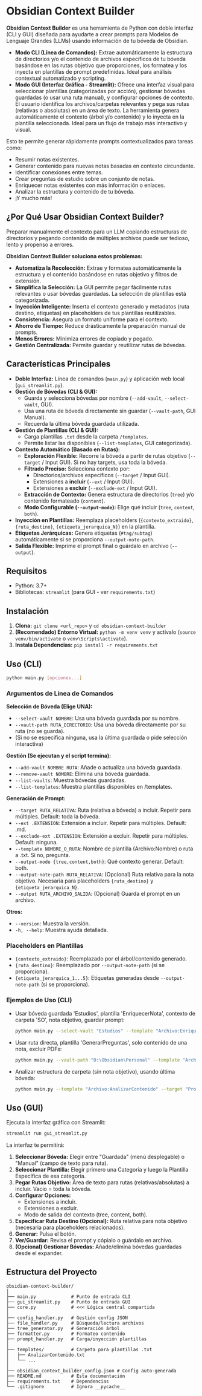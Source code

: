 # Obsidian Context Builder

**Obsidian Context Builder** es una herramienta de Python con doble interfaz (CLI y GUI) diseñada para ayudarte a crear prompts para Modelos de Lenguaje Grandes (LLMs) usando información de tu bóveda de Obsidian.

*   **Modo CLI (Línea de Comandos):** Extrae automáticamente la estructura de directorios y/o el contenido de archivos específicos de tu bóveda basándose en las rutas objetivo que proporciones, los formatea y los inyecta en plantillas de prompt predefinidas. Ideal para análisis contextual automatizado y scripting.
*   **Modo GUI (Interfaz Gráfica - Streamlit):** Ofrece una interfaz visual para seleccionar plantillas (categorizadas por acción), gestionar bóvedas guardadas (o usar una ruta manual), y configurar opciones de contexto. El usuario identifica los archivos/carpetas relevantes y pega sus rutas (relativas o absolutas) en un área de texto. La herramienta genera automáticamente el contexto (árbol y/o contenido) y lo inyecta en la plantilla seleccionada. Ideal para un flujo de trabajo más interactivo y visual.

Esto te permite generar rápidamente prompts contextualizados para tareas como:

*   Resumir notas existentes.
*   Generar contenido para nuevas notas basadas en contexto circundante.
*   Identificar conexiones entre temas.
*   Crear preguntas de estudio sobre un conjunto de notas.
*   Enriquecer notas existentes con más información o enlaces.
*   Analizar la estructura y contenido de tu bóveda.
*   ¡Y mucho más!

## ¿Por Qué Usar Obsidian Context Builder?

Preparar manualmente el contexto para un LLM copiando estructuras de directorios y pegando contenido de múltiples archivos puede ser tedioso, lento y propenso a errores.

**Obsidian Context Builder soluciona estos problemas:**

*   **Automatiza la Recolección:** Extrae y formatea automáticamente la estructura y el contenido basándose en rutas objetivo y filtros de extensión.
*   **Simplifica la Selección:** La GUI permite pegar fácilmente rutas relevantes o usar bóvedas guardadas. La selección de plantillas está categorizada.
*   **Inyección Inteligente:** Inserta el contexto generado y metadatos (ruta destino, etiquetas) en placeholders de tus plantillas reutilizables.
*   **Consistencia:** Asegura un formato uniforme para el contexto.
*   **Ahorro de Tiempo:** Reduce drásticamente la preparación manual de prompts.
*   **Menos Errores:** Minimiza errores de copiado y pegado.
*   **Gestión Centralizada:** Permite guardar y reutilizar rutas de bóvedas.

## Características Principales

*   **Doble Interfaz:** Línea de comandos (`main.py`) y aplicación web local (`gui_streamlit.py`).
*   **Gestión de Bóvedas (CLI & GUI):**
    *   Guarda y selecciona bóvedas por nombre (`--add-vault`, `--select-vault`, GUI).
    *   Usa una ruta de bóveda directamente sin guardar (`--vault-path`, GUI Manual).
    *   Recuerda la última bóveda guardada utilizada.
*   **Gestión de Plantillas (CLI & GUI):**
    *   Carga plantillas `.txt` desde la carpeta `/templates`.
    *   Permite listar las disponibles (`--list-templates`, GUI categorizada).
*   **Contexto Automático (Basado en Rutas):**
    *   **Exploración Flexible:** Recorre la bóveda a partir de rutas objetivo (`--target` / Input GUI). Si no hay targets, usa toda la bóveda.
    *   **Filtrado Preciso:** Selecciona contexto por:
        *   Directorios/archivos específicos (`--target` / Input GUI).
        *   Extensiones a **incluir** (`--ext` / Input GUI).
        *   Extensiones a **excluir** (`--exclude-ext` / Input GUI).
    *   **Extracción de Contexto:** Genera estructura de directorios (`tree`) y/o contenido formateado (`content`).
    *   **Modo Configurable (`--output-mode`):** Elige qué incluir (`tree`, `content`, `both`).
*   **Inyección en Plantillas:** Reemplaza placeholders (`{contexto_extraido}`, `{ruta_destino}`, `{etiqueta_jerarquica_N}`) en la plantilla.
*   **Etiquetas Jerárquicas:** Genera etiquetas (`#tag/subtag`) automáticamente si se proporciona `--output-note-path`.
*   **Salida Flexible:** Imprime el prompt final o guárdalo en archivo (`--output`).

## Requisitos

*   Python: 3.7+
*   Bibliotecas: `streamlit` (para GUI - ver `requirements.txt`)

## Instalación

1.  **Clona:** `git clone <url_repo>` y `cd obsidian-context-builder`
2.  **(Recomendado) Entorno Virtual:** `python -m venv venv` y actívalo (`source venv/bin/activate` o `venv\Scripts\activate`).
3.  **Instala Dependencias:** `pip install -r requirements.txt`

## Uso (CLI)

```bash
python main.py [opciones...]
```

### Argumentos de Línea de Comandos

**Selección de Bóveda (Elige UNA):**

*   `--select-vault NOMBRE`: Usa una bóveda guardada por su nombre.
*   `--vault-path RUTA_DIRECTORIO`: Usa una bóveda directamente por su ruta (no se guarda).
*   (Si no se especifica ninguna, usa la última guardada o pide selección interactiva)

**Gestión (Se ejecutan y el script termina):**

*   `--add-vault NOMBRE RUTA`: Añade o actualiza una bóveda guardada.
*   `--remove-vault NOMBRE`: Elimina una bóveda guardada.
*   `--list-vaults`: Muestra bóvedas guardadas.
*   `--list-templates`: Muestra plantillas disponibles en /templates.

**Generación de Prompt:**

*   `--target RUTA_RELATIVA`: Ruta (relativa a bóveda) a incluir. Repetir para múltiples. Default: toda la bóveda.
*   `--ext .EXTENSION`: Extensión a incluir. Repetir para múltiples. Default: .md.
*   `--exclude-ext .EXTENSION`: Extensión a excluir. Repetir para múltiples. Default: ninguna.
*   `--template NOMBRE_O_RUTA`: Nombre de plantilla (Archivo:Nombre) o ruta a .txt. Si no, pregunta.
*   `--output-mode {tree,content,both}`: Qué contexto generar. Default: both.
*   `--output-note-path RUTA_RELATIVA`: (Opcional) Ruta relativa para la nota objetivo. Necesaria para placeholders `{ruta_destino}` y `{etiqueta_jerarquica_N}`.
*   `--output RUTA_ARCHIVO_SALIDA`: (Opcional) Guarda el prompt en un archivo.

**Otros:**

*   `--version`: Muestra la versión.
*   `-h, --help`: Muestra ayuda detallada.

### Placeholders en Plantillas

*   `{contexto_extraido}`: Reemplazado por el árbol/contenido generado.
*   `{ruta_destino}`: Reemplazado por `--output-note-path` (si se proporciona).
*   `{etiqueta_jerarquica_1...5}`: Etiquetas generadas desde `--output-note-path` (si se proporciona).

### Ejemplos de Uso (CLI)

*   Usar bóveda guardada 'Estudios', plantilla 'EnriquecerNota', contexto de carpeta 'SO', nota objetivo, guardar prompt:
    ```bash
    python main.py --select-vault "Estudios" --template "Archivo:EnriquecerNota" --target "Asignaturas/Sistemas Operativos" --output-note-path "Asignaturas/Sistemas Operativos/Conceptos/Multiprogramacion.md" --output prompt_enriquecer.txt
    ```

*   Usar ruta directa, plantilla 'GenerarPreguntas', solo contenido de una nota, excluir PDFs:
    ```bash
    python main.py --vault-path "D:\Obsidian\Personal" --template "Archivo:GenerarPreguntas" --output-mode content --target "AreaX/NotaImportante.md" --exclude-ext .pdf --output-note-path "Repasos/Preguntas_AreaX.md"
    ```

*   Analizar estructura de carpeta (sin nota objetivo), usando última bóveda:
    ```bash
    python main.py --template "Archivo:AnalizarContenido" --target "Proyectos/ProyectoZ" --output-mode tree
    ```

## Uso (GUI)

Ejecuta la interfaz gráfica con Streamlit:

```bash
streamlit run gui_streamlit.py
```

La interfaz te permitirá:

1.  **Seleccionar Bóveda:** Elegir entre "Guardada" (menú desplegable) o "Manual" (campo de texto para ruta).
2.  **Seleccionar Plantilla:** Elegir primero una Categoría y luego la Plantilla Específica de esa categoría.
3.  **Pegar Rutas Objetivo:** Área de texto para rutas (relativas/absolutas) a incluir. Vacío = toda la bóveda.
4.  **Configurar Opciones:**
    *   Extensiones a incluir.
    *   Extensiones a excluir.
    *   Modo de salida del contexto (tree, content, both).
5.  **Especificar Ruta Destino (Opcional):** Ruta relativa para nota objetivo (necesaria para placeholders relacionados).
6.  **Generar:** Pulsa el botón.
7.  **Ver/Guardar:** Revisa el prompt y cópialo o guárdalo en archivo.
8.  **(Opcional) Gestionar Bóvedas:** Añade/elimina bóvedas guardadas desde el expander.

## Estructura del Proyecto

```
obsidian-context-builder/
│
├── main.py             # Punto de entrada CLI
├── gui_streamlit.py    # Punto de entrada GUI
├── core.py             # <<< Lógica central compartida
│
├── config_handler.py   # Gestión config JSON
├── file_handler.py     # Búsqueda/lectura archivos
├── tree_generator.py   # Generación árbol
├── formatter.py        # Formateo contenido
├── prompt_handler.py   # Carga/inyección plantillas
│
├── templates/          # Carpeta para plantillas .txt
│   ├── AnalizarContenido.txt
│   └── ...
│
├── obsidian_context_builder_config.json # Config auto-generada
├── README.md           # Esta documentación
├── requirements.txt    # Dependencias
└── .gitignore          # Ignora __pycache__
```